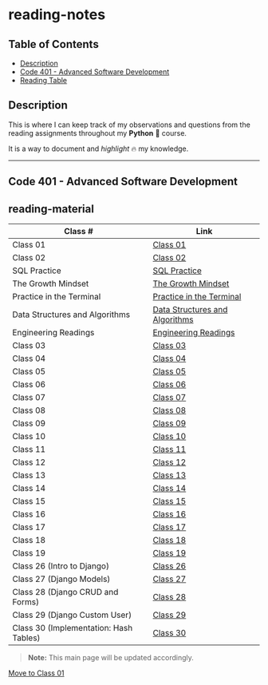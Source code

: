 # reading-notes

## Table of Contents

- [Description](#description)
- [Code 401 - Advanced Software Development](#code-401---advanced-software-development)
- [Reading Table](#reading-material)

## Description

This is where I can keep track of my observations and questions from the reading assignments throughout my **Python** 🐍 course.

It is a way to document and *highlight* 🔥 my knowledge.

___

## Code 401 - Advanced Software Development

## reading-material

| Class #      | Link |
| ----------- | ----------- |
| Class 01     | [Class 01](./Class01.md) |
| Class 02     | [Class 02](./Class02.md) |
| SQL Practice | [SQL Practice](./SQLPractice.md) |
| The Growth Mindset | [The Growth Mindset](./TheGrowthMindset.md) |
| Practice in the Terminal | [Practice in the Terminal](./PracticeInTheTerminal.md) |
| Data Structures and Algorithms | [Data Structures and Algorithms](./DataStructuresAndAlgorithms.md) |
| Engineering Readings | [Engineering Readings](./EngineeringReadings.md) |
| Class 03     | [Class 03](./Class03.md) |
| Class 04     | [Class 04](./Class04.md) |
| Class 05     | [Class 05](./Class05.md) |
| Class 06     | [Class 06](./Class06.md) |
| Class 07     | [Class 07](./Class07.md) |
| Class 08     | [Class 08](./Class08.md) |
| Class 09     | [Class 09](./Class09.md) |
| Class 10     | [Class 10](./Class10.md) |
| Class 11     | [Class 11](./Class11.md) |
| Class 12     | [Class 12](./Class12.md) |
| Class 13     | [Class 13](./Class13.md) |
| Class 14     | [Class 14](./Class14.md) |
| Class 15     | [Class 15](./Class15.md) |
| Class 16     | [Class 16](./Class16.md) |
| Class 17     | [Class 17](./Class17.md) |
| Class 18     | [Class 18](./Class18.md) |
| Class 19     | [Class 19](./Class19.md) |
| Class 26 (Intro to Django)     | [Class 26](./Class26.md) |
| Class 27 (Django Models)       | [Class 27](./Class27.md) |
| Class 28 (Django CRUD and Forms)       | [Class 28](./Class28.md) |
| Class 29 (Django Custom User)       | [Class 29](./Class29.md) |
| Class 30 (Implementation: Hash Tables)       | [Class 30](./Class30.md) |

> **Note:** This main page will be updated accordingly.

[Move to Class 01](./Class01.md)
